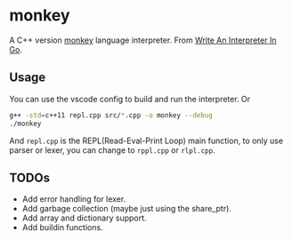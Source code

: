 # monkey
A C++ version [monkey](https://monkeylang.org/) language interpreter. From [Write An Interpreter In Go](https://interpreterbook.com/).
## Usage
You can use the vscode config to build and run the interpreter. Or
```bash
g++ -std=c++11 repl.cpp src/*.cpp -o monkey --debug
./monkey
```
And `repl.cpp` is the REPL(Read-Eval-Print Loop) main function, to only use parser or lexer, you can change to `rppl.cpp` or `rlpl.cpp`.

## TODOs
- Add error handling for lexer.
- Add garbage collection (maybe just using the share_ptr).
- Add array and dictionary support.
- Add buildin functions.
